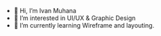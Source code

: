- 👋 Hi, I’m Ivan Muhana
- 👀 I’m interested in UI/UX & Graphic Design
- 🌱 I’m currently learning Wireframe and layouting.


<!---
IvanMuh4/IvanMuh4 is a ✨ special ✨ repository because its `README.md` (this file) appears on your GitHub profile.
You can click the Preview link to take a look at your changes.
--->

